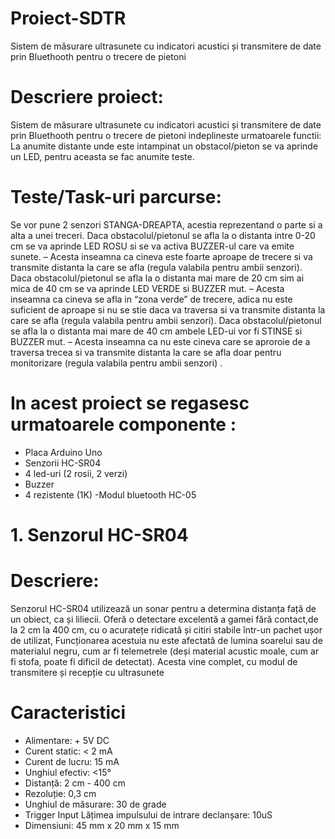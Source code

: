 # Proiect-SDTR
Sistem de măsurare ultrasunete cu indicatori acustici și transmitere de date prin Bluethooth pentru o trecere de pietoni

# Descriere proiect:
Sistem de măsurare ultrasunete cu indicatori acustici și transmitere de date prin Bluethooth pentru o trecere de pietoni indeplineste urmatoarele functii:
La anumite distante unde este intampinat un obstacol/pieton se va aprinde un LED, pentru aceasta se fac anumite teste.

# Teste/Task-uri parcurse:
Se vor pune 2 senzori STANGA-DREAPTA, acestia reprezentand o parte si a alta a unei treceri.
Daca obstacolul/pietonul se afla la o distanta intre 0-20 cm se va aprinde LED ROSU si se va activa BUZZER-ul care va emite sunete. – Acesta inseamna ca cineva este foarte aproape de trecere si va transmite distanta la care se afla (regula valabila pentru ambii senzori).
Daca obstacolul/pietonul se afla la o distanta mai mare de 20 cm  sim ai mica de 40 cm se va aprinde LED VERDE si BUZZER mut. – Acesta inseamna ca cineva se afla in “zona verde” de trecere, adica nu este suficient de aproape si nu se stie daca va traversa si va transmite distanta la care se afla (regula valabila pentru ambii senzori).
Daca obstacolul/pietonul se afla la o distanta mai mare de 40 cm ambele LED-ui vor fi STINSE si BUZZER mut. – Acesta inseamna ca nu este  cineva care se aproroie de a traversa trecea si va transmite distanta la care se afla doar pentru monitorizare (regula valabila pentru ambii senzori) .


# In acest proiect se regasesc urmatoarele componente :
-	Placa Arduino Uno 
- Senzorii HC-SR04
- 4 led-uri (2 rosii, 2 verzi)
-	Buzzer
-	4 rezistente (1K)
-Modul bluetooth HC-05

 # 1.	Senzorul HC-SR04
 # Descriere:
 Senzorul HC-SR04 utilizează un sonar pentru a determina distanța față de un obiect, ca și liliecii. Oferă o detectare excelentă a gamei fără contact,de la 2 cm la 400 cm, cu o acuratețe ridicată și citiri stabile într-un pachet ușor de utilizat,
Funcționarea acestuia nu este afectată de lumina soarelui sau de materialul negru, cum ar fi telemetrele (deși material acustic moale, cum ar fi stofa, poate fi dificil de detectat). Acesta vine complet, cu modul de transmitere și recepție cu ultrasunete

# Caracteristici
-	Alimentare: + 5V DC
-	Curent static: < 2 mA
-	Curent de lucru: 15 mA
- Unghiul efectiv: <15°
-	Distanță: 2 cm - 400 cm
-	Rezoluție: 0,3 cm
-	Unghiul de măsurare: 30 de grade
-	Trigger Input Lățimea impulsului de intrare declanșare: 10uS
-	Dimensiuni: 45 mm x 20 mm x 15 mm

